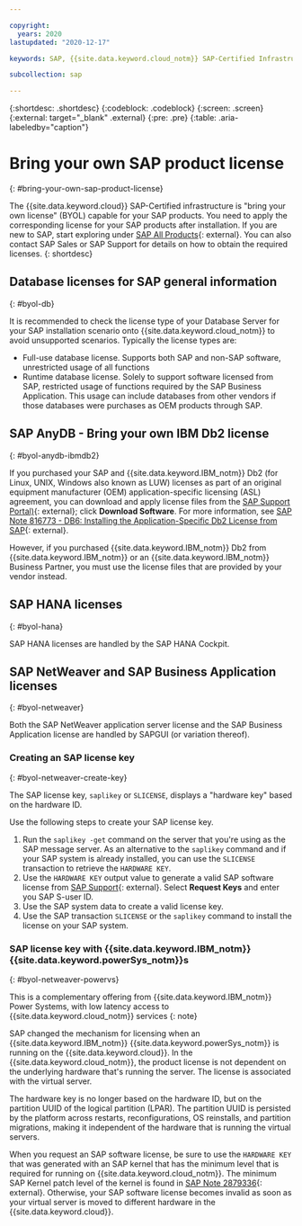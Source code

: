 ```yaml
---

copyright:
  years: 2020
lastupdated: "2020-12-17"

keywords: SAP, {{site.data.keyword.cloud_notm}} SAP-Certified Infrastructure, {{site.data.keyword.ibm_cloud_sap}}, SAP Workloads, SAP HANA, SAP NetWeaver, BYOL, bring your own license, SAP certified, SAP License, SAP license key, saplikey, OEM, ASL, SAP OEM

subcollection: sap

---
```


{:shortdesc: .shortdesc}
{:codeblock: .codeblock}
{:screen: .screen}
{:external: target="_blank" .external}
{:pre: .pre}
{:table: .aria-labeledby="caption"}


# Bring your own SAP product license
{: #bring-your-own-sap-product-license}

The {{site.data.keyword.cloud}} SAP-Certified infrastructure is "bring your own license" (BYOL) capable for your SAP products. You need to apply the corresponding license for your SAP products after installation. If you are new to SAP, start exploring under [SAP All Products](https://www.sap.com/products.html){: external}. You can also contact SAP Sales or SAP Support for details on how to obtain the required licenses.
{: shortdesc}


## Database licenses for SAP general information
{: #byol-db}

It is recommended to check the license type of your Database Server for your SAP installation scenario onto {{site.data.keyword.cloud_notm}} to avoid unsupported scenarios. Typically the license types are:
- Full-use database license. Supports both SAP and non-SAP software, unrestricted usage of all functions
- Runtime database license. Solely to support software licensed from SAP, restricted usage of functions required by the SAP Business Application. This usage can include databases from other vendors if those databases were purchases as OEM products through SAP.

## SAP AnyDB - Bring your own IBM Db2 license
{: #byol-anydb-ibmdb2}

If you purchased your SAP and {{site.data.keyword.IBM_notm}} Db2 (for Linux, UNIX, Windows also known as LUW) licenses as part of an original equipment manufacturer (OEM) application-specific licensing (ASL) agreement, you can download and apply license files from the [SAP Support Portal)](https://support.sap.com/en/index.html){: external}; click **Download Software**. For more information, see [SAP Note 816773 - DB6: Installing the Application-Specific Db2 License from SAP](https://launchpad.support.sap.com/#/notes/816773){: external}.

However, if you purchased {{site.data.keyword.IBM_notm}} Db2 from {{site.data.keyword.IBM_notm}} or an {{site.data.keyword.IBM_notm}} Business Partner, you must use the license files that are provided by your vendor instead.

## SAP HANA licenses
{: #byol-hana}

SAP HANA licenses are handled by the SAP HANA Cockpit.

## SAP NetWeaver and SAP Business Application licenses
{: #byol-netweaver}

Both the SAP NetWeaver application server license and the SAP Business Application license are handled by SAPGUI (or variation thereof).

### Creating an SAP license key
{: #byol-netweaver-create-key}

The SAP license key, `saplikey` or `SLICENSE`, displays a "hardware key" based on the hardware ID.

Use the following steps to create your SAP license key.

1. Run the `saplikey -get` command on the server that you're using as the SAP message server. As an alternative to the `saplikey` command and if your SAP system is already installed, you can use the `SLICENSE` transaction to retrieve the `HARDWARE KEY`.
2. Use the `HARDWARE KEY` output value to generate a valid SAP software license from [SAP Support](https://support.sap.com/en/index.html){: external}. Select **Request Keys** and enter you SAP S-user ID.
3. Use the SAP system data to create a valid license key.
4. Use the SAP transaction `SLICENSE` or the `saplikey` command to install the license on your SAP system.


### SAP license key with {{site.data.keyword.IBM_notm}} {{site.data.keyword.powerSys_notm}}s
{: #byol-netweaver-powervs}

This is a complementary offering from {{site.data.keyword.IBM_notm}} Power Systems, with low latency access to {{site.data.keyword.cloud_notm}} services
{: note}

SAP changed the mechanism for licensing when an {{site.data.keyword.IBM_notm}} {{site.data.keyword.powerSys_notm}} is running on the {{site.data.keyword.cloud}}. In the {{site.data.keyword.cloud_notm}}, the product license is not dependent on the underlying hardware that's running the server. The license is associated with the virtual server.

The hardware key is no longer based on the hardware ID, but on the partition UUID of the logical partition (LPAR). The partition UUID is persisted by the platform across restarts, reconfigurations, OS reinstalls, and partition migrations, making it independent of the hardware that is running the virtual servers.

When you request an SAP software license, be sure to use the `HARDWARE KEY` that was generated with an SAP kernel that has the minimum level that is required for running on {{site.data.keyword.cloud_notm}}. The minimum SAP Kernel patch level of the kernel is found in [SAP Note 2879336](https://launchpad.support.sap.com/#/notes/2879336){: external}. Otherwise, your SAP software license becomes invalid as soon as your virtual server is moved to different hardware in the {{site.data.keyword.cloud}}.
